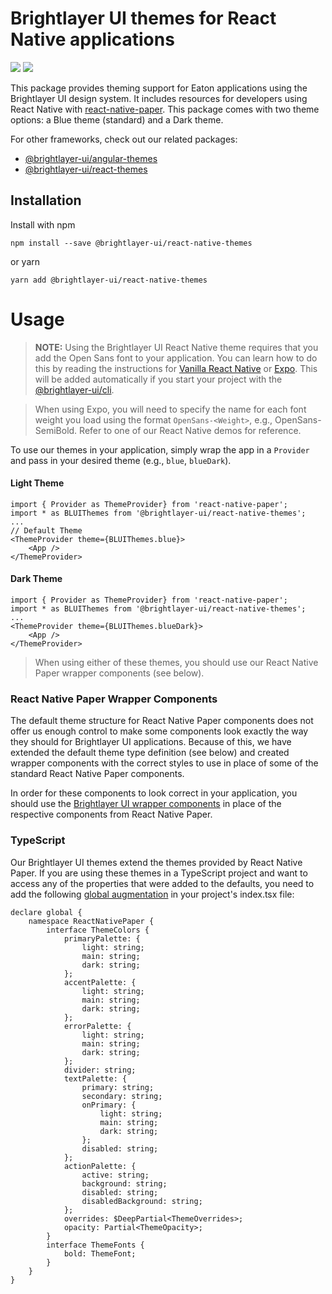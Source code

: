 # Brightlayer UI themes for React Native applications

[![](https://img.shields.io/circleci/project/github/brightlayer-ui/react-native-themes/master.svg?style=flat)](https://circleci.com/gh/brightlayer-ui/react-native-themes/tree/master)
[![](https://img.shields.io/npm/v/@brightlayer-ui/react-native-themes.svg?label=@brightlayer-ui/react-native-themes&style=flat)](https://www.npmjs.com/package/@brightlayer-ui/react-native-themes)

This package provides theming support for Eaton applications using the Brightlayer UI design system. It includes resources for developers using React Native with [react-native-paper](https://www.npmjs.com/package/react-native-paper). This package comes with two theme options: a Blue theme (standard) and a Dark theme.

For other frameworks, check out our related packages:

-   [@brightlayer-ui/angular-themes](https://www.npmjs.com/package/@brightlayer-ui/angular-themes)
-   [@brightlayer-ui/react-themes](https://www.npmjs.com/package/@brightlayer-ui/react-themes)

## Installation

Install with npm

```shell
npm install --save @brightlayer-ui/react-native-themes
```

or yarn

```shell
yarn add @brightlayer-ui/react-native-themes
```

# Usage

> **NOTE:** Using the Brightlayer UI React Native theme requires that you add the Open Sans font to your application. You can learn how to do this by reading the instructions for [Vanilla React Native](https://medium.com/react-native-training/react-native-custom-fonts-ccc9aacf9e5e) or [Expo](https://docs.expo.io/versions/latest/guides/using-custom-fonts/). This will be added automatically if you start your project with the [@brightlayer-ui/cli](https://www.npmjs.com/package/@brightlayer-ui/cli).

> When using Expo, you will need to specify the name for each font weight you load using the format `OpenSans-<Weight>`, e.g., OpenSans-SemiBold. Refer to one of our React Native demos for reference.

To use our themes in your application, simply wrap the app in a `Provider` and pass in your desired theme (e.g., `blue`, `blueDark`).

#### Light Theme

```tsx
import { Provider as ThemeProvider} from 'react-native-paper';
import * as BLUIThemes from '@brightlayer-ui/react-native-themes';
...
// Default Theme
<ThemeProvider theme={BLUIThemes.blue}>
    <App />
</ThemeProvider>
```

#### Dark Theme

```tsx
import { Provider as ThemeProvider} from 'react-native-paper';
import * as BLUIThemes from '@brightlayer-ui/react-native-themes';
...
<ThemeProvider theme={BLUIThemes.blueDark}>
    <App />
</ThemeProvider>
```

> When using either of these themes, you should use our React Native Paper wrapper components (see below).

### React Native Paper Wrapper Components

The default theme structure for React Native Paper components does not offer us enough control to make some components look exactly the way they should for Brightlayer UI applications. Because of this, we have extended the default theme type definition (see below) and created wrapper components with the correct styles to use in place of some of the standard React Native Paper components.

In order for these components to look correct in your application, you should use the [Brightlayer UI wrapper components](https://github.com/brightlayer-ui/react-native-component-library/blob/master/components/src/themed/README.md) in place of the respective components from React Native Paper.

### TypeScript

Our Brightlayer UI themes extend the themes provided by React Native Paper. If you are using these themes in a TypeScript project and want to access any of the properties that were added to the defaults, you need to add the following [global augmentation](https://callstack.github.io/react-native-paper/theming.html#typescript) in your project's index.tsx file:

```tsx
declare global {
    namespace ReactNativePaper {
        interface ThemeColors {
            primaryPalette: {
                light: string;
                main: string;
                dark: string;
            };
            accentPalette: {
                light: string;
                main: string;
                dark: string;
            };
            errorPalette: {
                light: string;
                main: string;
                dark: string;
            };
            divider: string;
            textPalette: {
                primary: string;
                secondary: string;
                onPrimary: {
                    light: string;
                    main: string;
                    dark: string;
                };
                disabled: string;
            };
            actionPalette: {
                active: string;
                background: string;
                disabled: string;
                disabledBackground: string;
            };
            overrides: $DeepPartial<ThemeOverrides>;
            opacity: Partial<ThemeOpacity>;
        }
        interface ThemeFonts {
            bold: ThemeFont;
        }
    }
}
```

<!--
## Demo

[Check it out](https://github.com/brightlayer-ui/react-native-showcase-demo/tree/master)
-->
